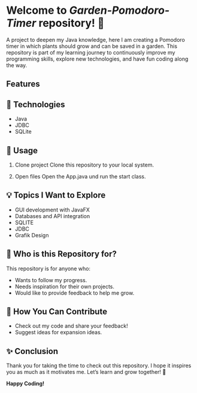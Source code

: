 # Welcome to *Garden-Pomodoro-Timer* repository! 🎉  
A project to deepen my Java knowledge, here I am creating a Pomodoro timer in which plants should grow and can be saved in a garden.
This repository is part of my learning journey to continuously improve my programming skills, explore new technologies, and have fun coding along the way.  

## Features

## 🔧 Technologies
- Java
- JDBC
- SQLite

## 🚀 Usage
1. Clone project
Clone this repository to your local system.

2. Open files
Open the App.java und run the start class.

## 💡 Topics I Want to Explore  
- GUI development with JavaFX  
- Databases and API integration  
- SQLITE
- JDBC 
- Grafik Design 

## 🌱 Who is this Repository for?  
This repository is for anyone who:  
- Wants to follow my progress.  
- Needs inspiration for their own projects.  
- Would like to provide feedback to help me grow.  


## 🔗 How You Can Contribute  
- Check out my code and share your feedback!  
- Suggest ideas for expansion ideas. 

## ✨ Conclusion  
Thank you for taking the time to check out this repository. I hope it inspires you as much as it motivates me. Let’s learn and grow together! 🌟  

**Happy Coding!**  
